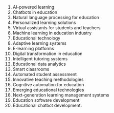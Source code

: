 1. AI-powered learning
2. Chatbots in education
3. Natural language processing for education
4. Personalized learning solutions
5. Virtual assistants for students and teachers
6. Machine learning in education industry
7. Educational technology
8. Adaptive learning systems
9. E-learning platforms
10. Digital transformation in education
11. Intelligent tutoring systems
12. Educational data analytics
13. Smart classrooms
14. Automated student assessment
15. Innovative teaching methodologies
16. Cognitive automation for education
17. Emerging educational technologies
18. Next-generation learning management systems
19. Education software development
20. Educational chatbot development.
